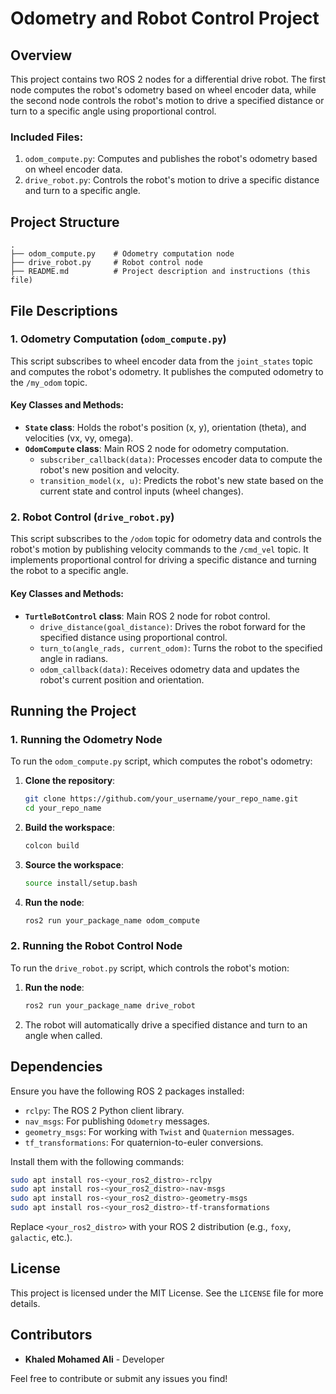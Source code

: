 
# **Odometry and Robot Control Project**

## **Overview**

This project contains two ROS 2 nodes for a differential drive robot. The first node computes the robot's odometry based on wheel encoder data, while the second node controls the robot's motion to drive a specified distance or turn to a specific angle using proportional control.

### **Included Files:**
1. `odom_compute.py`: Computes and publishes the robot's odometry based on wheel encoder data.
2. `drive_robot.py`: Controls the robot's motion to drive a specific distance and turn to a specific angle.

## **Project Structure**
```plaintext
.
├── odom_compute.py    # Odometry computation node
├── drive_robot.py     # Robot control node
├── README.md          # Project description and instructions (this file)
```

## **File Descriptions**

### **1. Odometry Computation (`odom_compute.py`)**

This script subscribes to wheel encoder data from the `joint_states` topic and computes the robot's odometry. It publishes the computed odometry to the `/my_odom` topic.

#### **Key Classes and Methods**:
- **`State` class**: Holds the robot's position (x, y), orientation (theta), and velocities (vx, vy, omega).
- **`OdomCompute` class**: Main ROS 2 node for odometry computation.
  - `subscriber_callback(data)`: Processes encoder data to compute the robot's new position and velocity.
  - `transition_model(x, u)`: Predicts the robot's new state based on the current state and control inputs (wheel changes).

### **2. Robot Control (`drive_robot.py`)**

This script subscribes to the `/odom` topic for odometry data and controls the robot's motion by publishing velocity commands to the `/cmd_vel` topic. It implements proportional control for driving a specific distance and turning the robot to a specific angle.

#### **Key Classes and Methods**:
- **`TurtleBotControl` class**: Main ROS 2 node for robot control.
  - `drive_distance(goal_distance)`: Drives the robot forward for the specified distance using proportional control.
  - `turn_to(angle_rads, current_odom)`: Turns the robot to the specified angle in radians.
  - `odom_callback(data)`: Receives odometry data and updates the robot's current position and orientation.

## **Running the Project**

### **1. Running the Odometry Node**
To run the `odom_compute.py` script, which computes the robot's odometry:

1. **Clone the repository**:
   ```bash
   git clone https://github.com/your_username/your_repo_name.git
   cd your_repo_name
   ```

2. **Build the workspace**:
   ```bash
   colcon build
   ```

3. **Source the workspace**:
   ```bash
   source install/setup.bash
   ```

4. **Run the node**:
   ```bash
   ros2 run your_package_name odom_compute
   ```

### **2. Running the Robot Control Node**
To run the `drive_robot.py` script, which controls the robot's motion:

1. **Run the node**:
   ```bash
   ros2 run your_package_name drive_robot
   ```

2. The robot will automatically drive a specified distance and turn to an angle when called.

## **Dependencies**

Ensure you have the following ROS 2 packages installed:

- `rclpy`: The ROS 2 Python client library.
- `nav_msgs`: For publishing `Odometry` messages.
- `geometry_msgs`: For working with `Twist` and `Quaternion` messages.
- `tf_transformations`: For quaternion-to-euler conversions.

Install them with the following commands:
```bash
sudo apt install ros-<your_ros2_distro>-rclpy
sudo apt install ros-<your_ros2_distro>-nav-msgs
sudo apt install ros-<your_ros2_distro>-geometry-msgs
sudo apt install ros-<your_ros2_distro>-tf-transformations
```

Replace `<your_ros2_distro>` with your ROS 2 distribution (e.g., `foxy`, `galactic`, etc.).

## **License**
This project is licensed under the MIT License. See the `LICENSE` file for more details.

## **Contributors**
- **Khaled Mohamed Ali** - Developer

Feel free to contribute or submit any issues you find!
